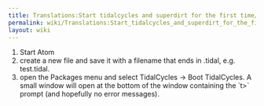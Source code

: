```yaml
---
title: Translations:Start tidalcycles and superdirt for the first time/40/en
permalink: wiki/Translations:Start_tidalcycles_and_superdirt_for_the_first_time/40/en/
layout: wiki
---
```


1.  Start Atom
2.  create a new file and save it with a filename that ends in .tidal,
    e.g. test.tidal.
3.  open the Packages menu and select TidalCycles -\> Boot TidalCycles.
    A small window will open at the bottom of the window containing the
    \`t\>\` prompt (and hopefully no error messages).
